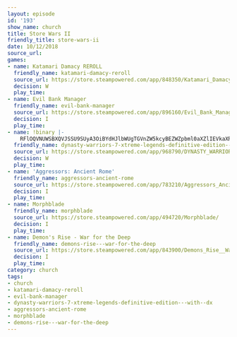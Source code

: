 ```yaml
---
layout: episode
id: '193'
show_name: church
title: Store Wars II
friendly_title: store-wars-ii
date: 10/12/2018
source_url: 
games:
- name: Katamari Damacy REROLL
  friendly_name: katamari-damacy-reroll
  source_url: https://store.steampowered.com/app/848350/Katamari_Damacy_REROLL/
  decision: W
  play_time: 
- name: Evil Bank Manager
  friendly_name: evil-bank-manager
  source_url: https://store.steampowered.com/app/896160/Evil_Bank_Manager/
  decision: I
  play_time: 
- name: !binary |-
    RFlOQVNUWSBXQVJSSU9SUyA3OiBYdHJlbWUgTGVnZW5kcyBEZWZpbml0aXZlIEVkaXRpb24gLyDnnJ/jg7vkuInlnIvnhKHlj4zvvJYgd2l0aCDnjJvlsIbkvJ0gRFg=
  friendly_name: dynasty-warriors-7-xtreme-legends-definitive-edition---with--dx
  source_url: https://store.steampowered.com/app/968790/DYNASTY_WARRIORS_7_Xtreme_Legends_Definitive_Edition___with__DX/
  decision: W
  play_time: 
- name: 'Aggressors: Ancient Rome'
  friendly_name: aggressors-ancient-rome
  source_url: https://store.steampowered.com/app/783210/Aggressors_Ancient_Rome/
  decision: I
  play_time: 
- name: Morphblade
  friendly_name: morphblade
  source_url: https://store.steampowered.com/app/494720/Morphblade/
  decision: I
  play_time: 
- name: Demon's Rise - War for the Deep
  friendly_name: demons-rise---war-for-the-deep
  source_url: https://store.steampowered.com/app/843900/Demons_Rise__War_for_the_Deep/
  decision: I
  play_time: 
category: church
tags:
- church
- katamari-damacy-reroll
- evil-bank-manager
- dynasty-warriors-7-xtreme-legends-definitive-edition---with--dx
- aggressors-ancient-rome
- morphblade
- demons-rise---war-for-the-deep
---
```

